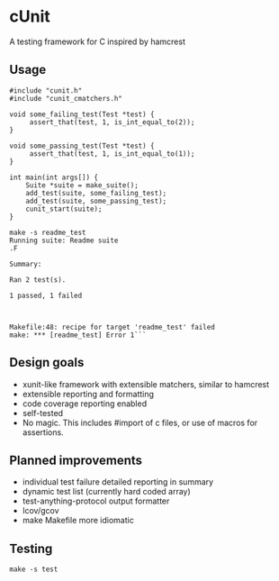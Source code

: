# cUnit

A testing framework for C inspired by hamcrest

## Usage

```
#include "cunit.h"
#include "cunit_cmatchers.h"

void some_failing_test(Test *test) {
     assert_that(test, 1, is_int_equal_to(2));
}

void some_passing_test(Test *test) {
     assert_that(test, 1, is_int_equal_to(1));
}

int main(int args[]) {
    Suite *suite = make_suite();
    add_test(suite, some_failing_test);
    add_test(suite, some_passing_test);
    cunit_start(suite);
}
```

```
make -s readme_test
Running suite: Readme suite
.F

Summary:

Ran 2 test(s).

1 passed, 1 failed



Makefile:48: recipe for target 'readme_test' failed
make: *** [readme_test] Error 1```
```

## Design goals

* xunit-like framework with extensible matchers, similar to hamcrest
* extensible reporting and formatting
* code coverage reporting enabled
* self-tested
* No magic. This includes #import of c files, or use of macros for assertions.


## Planned improvements

* individual test failure detailed reporting in summary
* dynamic test list (currently hard coded array)
* test-anything-protocol output formatter
* lcov/gcov
* make Makefile more idiomatic


## Testing

```
make -s test
```